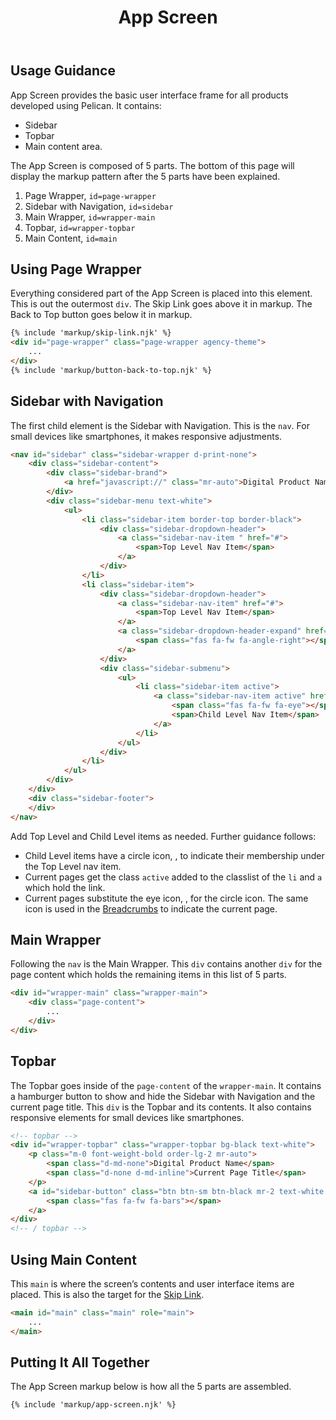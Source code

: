 ﻿---
title: App Screen
summary: The App Screen is the container for your digital product. 
tags: basic view, sidenav, topbar
layout: guide
eleventyNavigation:
  key: App Screen
  parent: Components
  order: 20
  excerpt: The App Screen is the container for your digital product. 
  img: /img/illustrations/illus-app-screen.svg
---

## Usage Guidance

App Screen provides the basic user interface frame for all products developed using Pelican. It contains:
* Sidebar
* Topbar
* Main content area. 

The App Screen is composed of 5 parts. The bottom of this page will display the markup pattern after the 5 parts have been explained.

1. Page Wrapper, `id=page-wrapper`
1. Sidebar with Navigation, `id=sidebar`
1. Main Wrapper, `id=wrapper-main`
1. Topbar, `id=wrapper-topbar`
1. Main Content, `id=main`

## Using Page Wrapper

Everything considered part of the App Screen is placed into this element. This is out the outermost `div`. The Skip Link goes above it in markup. The Back to Top button goes below it in markup.

```html
{% include 'markup/skip-link.njk' %}
<div id="page-wrapper" class="page-wrapper agency-theme">
    ...
</div>
{% include 'markup/button-back-to-top.njk' %}
```

## Sidebar with Navigation

The first child element is the Sidebar with Navigation. This is the `nav`. For small devices like smartphones, it makes responsive adjustments.

```html
<nav id="sidebar" class="sidebar-wrapper d-print-none">
    <div class="sidebar-content">
        <div class="sidebar-brand">
            <a href="javascript://" class="mr-auto">Digital Product Name</a>
        </div>
        <div class="sidebar-menu text-white">
            <ul>
                <li class="sidebar-item border-top border-black">
                    <div class="sidebar-dropdown-header">
                        <a class="sidebar-nav-item " href="#">
                            <span>Top Level Nav Item</span>
                        </a>
                    </div>
                </li>
                <li class="sidebar-item">
                    <div class="sidebar-dropdown-header">
                        <a class="sidebar-nav-item" href="#">
                            <span>Top Level Nav Item</span>
                        </a>
                        <a class="sidebar-dropdown-header-expand" href="javascript://" role="button">
                            <span class="fas fa-fw fa-angle-right"></span>
                        </a>
                    </div>
                    <div class="sidebar-submenu">
                        <ul>
                            <li class="sidebar-item active">
                                <a class="sidebar-nav-item active" href="#">
                                    <span class="fas fa-fw fa-eye"></span>
                                    <span>Child Level Nav Item</span>
                                </a>
                            </li>
                        </ul>
                    </div>
                </li>
            </ul>
        </div>
    </div>
    <div class="sidebar-footer">
    </div>
</nav>
```

Add Top Level and Child Level items as needed. Further guidance follows:

- Child Level items have a circle icon, <span class="fas fa-circle"></span>, to indicate their membership under the Top Level nav item.
- Current pages get the class `active` added to the classlist of the `li` and `a` which hold the link.
- Current pages substitute the eye icon, <span class="fas fa-eye"></span>, for the circle icon. The same icon is used in the [Breadcrumbs](/components/breadcrumbs) to indicate the current page.

## Main Wrapper

Following the `nav` is the Main Wrapper. This `div` contains another `div` for the page content which holds the remaining items in this list of 5 parts.

```html
<div id="wrapper-main" class="wrapper-main">
    <div class="page-content">
        ...
    </div>
</div>
```

## Topbar

The Topbar goes inside of the `page-content` of the `wrapper-main`. It contains a hamburger button to show and hide the Sidebar with Navigation and the current page title. This `div` is the Topbar and its contents. It also contains responsive elements for small devices like smartphones.

```html
<!-- topbar -->
<div id="wrapper-topbar" class="wrapper-topbar bg-black text-white">
    <p class="m-0 font-weight-bold order-lg-2 mr-auto">
        <span class="d-md-none">Digital Product Name</span>
        <span class="d-none d-md-inline">Current Page Title</span>
    </p>
    <a id="sidebar-button" class="btn btn-sm btn-black mr-2 text-white order-lg-1" href="javascript://" role="button">
        <span class="fas fa-fw fa-bars"></span>
    </a>
</div>
<!-- / topbar -->
```

## Using Main Content

This `main` is where the screen’s contents and user interface items are placed. This is also the target for the [Skip Link](/accessibility/skip-link/).

```html
<main id="main" class="main" role="main">
    ... 
</main>
```

## Putting It All Together

The App Screen markup below is how all the 5 parts are assembled.

```html
{% include 'markup/app-screen.njk' %}
```



